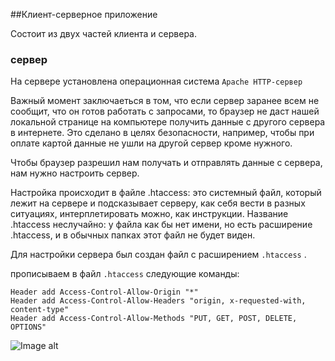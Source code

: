 ##Клиент-серверное приложение

Состоит из двух частей клиента и сервера.

### сервер

На сервере установлена операционная система ``Apache HTTP-сервер``

Важный момент заключаеться в том, что если сервер заранее всем не сообщит, что он готов работать с запросами, то браузер не даст нашей локальной странице на компьютере получить данные с другого сервера в интернете. Это сделано в целях безопасности, например, чтобы при оплате картой данные не ушли на другой сервер кроме нужного.

Чтобы браузер разрешил нам получать и отправлять данные с сервера, нам нужно настроить сервер. 

Настройка происходит в файле .htaccess: это системный файл, который лежит на сервере и подсказывает серверу, как себя вести в разных ситуациях, интерплетировать можно, как инструкции. Название .htaccess неслучайно: у файла как бы нет имени, но есть расширение .htaccess, и в обычных папках этот файл не будет виден.

Для настройки сервера был создан файл с расширением  ```.htaccess``` . 

прописываем в файл ```.htaccess``` следующие команды:

```htaccess
Header add Access-Control-Allow-Origin "*"
Header add Access-Control-Allow-Headers "origin, x-requested-with, content-type"
Header add Access-Control-Allow-Methods "PUT, GET, POST, DELETE, OPTIONS"
```

![Image alt](https://github.com/IlyaGall/3mpp1901_ilyaGaluzinskiy/raw/master/JSON/ImgRedme/1.JPG)
